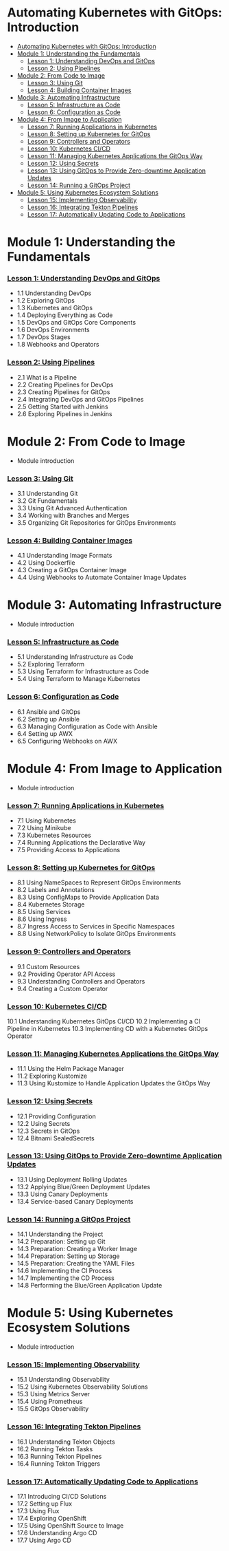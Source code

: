 # Automating Kubernetes with GitOps: Introduction

- [Automating Kubernetes with GitOps: Introduction](#automating-kubernetes-with-gitops-introduction)
- [Module 1: Understanding the Fundamentals](#module-1-understanding-the-fundamentals)
    - [Lesson 1: Understanding DevOps and GitOps](#lesson-1-understanding-devops-and-gitops)
    - [Lesson 2: Using Pipelines](#lesson-2-using-pipelines)
- [Module 2: From Code to Image](#module-2-from-code-to-image)
    - [Lesson 3: Using Git](#lesson-3-using-git)
    - [Lesson 4: Building Container Images](#lesson-4-building-container-images)
- [Module 3: Automating Infrastructure](#module-3-automating-infrastructure)
    - [Lesson 5: Infrastructure as Code](#lesson-5-infrastructure-as-code)
    - [Lesson 6: Configuration as Code](#lesson-6-configuration-as-code)
- [Module 4: From Image to Application](#module-4-from-image-to-application)
    - [Lesson 7: Running Applications in Kubernetes](#lesson-7-running-applications-in-kubernetes)
    - [Lesson 8: Setting up Kubernetes for GitOps](#lesson-8-setting-up-kubernetes-for-gitops)
    - [Lesson 9: Controllers and Operators](#lesson-9-controllers-and-operators)
    - [Lesson 10: Kubernetes CI/CD](#lesson-10-kubernetes-cicd)
    - [Lesson 11: Managing Kubernetes Applications the GitOps Way](#lesson-11-managing-kubernetes-applications-the-gitops-way)
    - [Lesson 12: Using Secrets](#lesson-12-using-secrets)
    - [Lesson 13: Using GitOps to Provide Zero-downtime Application Updates](#lesson-13-using-gitops-to-provide-zero-downtime-application-updates)
    - [Lesson 14: Running a GitOps Project](#lesson-14-running-a-gitops-project)
- [Module 5: Using Kubernetes Ecosystem Solutions](#module-5-using-kubernetes-ecosystem-solutions)
    - [Lesson 15: Implementing Observability](#lesson-15-implementing-observability)
    - [Lesson 16: Integrating Tekton Pipelines](#lesson-16-integrating-tekton-pipelines)
    - [Lesson 17: Automatically Updating Code to Applications](#lesson-17-automatically-updating-code-to-applications)


# Module 1: Understanding the Fundamentals

### [Lesson 1: Understanding DevOps and GitOps](lessons/Lesson-1-Understanding-DevOps-and-GitOps.md)

- 1.1 Understanding DevOps
- 1.2 Exploring GitOps
- 1.3 Kubernetes and GitOps
- 1.4 Deploying Everything as Code
- 1.5 DevOps and GitOps Core Components
- 1.6 DevOps Environments
- 1.7 DevOps Stages
- 1.8 Webhooks and Operators

### [Lesson 2: Using Pipelines](lessons/Lesson-2-Using-Pipelines.md)

- 2.1 What is a Pipeline
- 2.2 Creating Pipelines for DevOps
- 2.3 Creating Pipelines for GitOps
- 2.4 Integrating DevOps and GitOps Pipelines
- 2.5 Getting Started with Jenkins
- 2.6 Exploring Pipelines in Jenkins

# Module 2: From Code to Image

- Module introduction

### [Lesson 3: Using Git](lessons/Lesson-3-Using-Git.md)

- 3.1 Understanding Git
- 3.2 Git Fundamentals
- 3.3 Using Git Advanced Authentication
- 3.4 Working with Branches and Merges
- 3.5 Organizing Git Repositories for GitOps Environments

### [Lesson 4: Building Container Images](lessons/Lesson-4-Building-Container-Images.md)

- 4.1 Understanding Image Formats
- 4.2 Using Dockerfile
- 4.3 Creating a GitOps Container Image
- 4.4 Using Webhooks to Automate Container Image Updates

# Module 3: Automating Infrastructure

- Module introduction

### [Lesson 5: Infrastructure as Code](lessons/Lesson-5-Infrastructure-as-Code.md)

- 5.1 Understanding Infrastructure as Code
- 5.2 Exploring Terraform
- 5.3 Using Terraform for Infrastructure as Code
- 5.4 Using Terraform to Manage Kubernetes

### [Lesson 6: Configuration as Code](lessons/Lesson-6-Configuration-as-Code.md)

- 6.1 Ansible and GitOps
- 6.2 Setting up Ansible
- 6.3 Managing Configuration as Code with Ansible
- 6.4 Setting up AWX
- 6.5 Configuring Webhooks on AWX

# Module 4: From Image to Application

- Module introduction

### [Lesson 7: Running Applications in Kubernetes](lessons/Lesson-7-Running-Applications-in-Kubernetes.md)

- 7.1 Using Kubernetes
- 7.2 Using Minikube
- 7.3 Kubernetes Resources
- 7.4 Running Applications the Declarative Way
- 7.5 Providing Access to Applications

### [Lesson 8: Setting up Kubernetes for GitOps](lessons/Lesson-8-Setting-up-Kubernetes-for-GitOps.md)

- 8.1 Using NameSpaces to Represent GitOps Environments
- 8.2 Labels and Annotations
- 8.3 Using ConfigMaps to Provide Application Data
- 8.4 Kubernetes Storage
- 8.5 Using Services
- 8.6 Using Ingress
- 8.7 Ingress Access to Services in Specific Namespaces
- 8.8 Using NetworkPolicy to Isolate GitOps Environments

### [Lesson 9: Controllers and Operators](lessons/Lesson-9-Controllers-and-Operators.md)

- 9.1 Custom Resources
- 9.2 Providing Operator API Access
- 9.3 Understanding Controllers and Operators
- 9.4 Creating a Custom Operator

### [Lesson 10: Kubernetes CI/CD](lessons/Lesson-10-Kubernetes-CI-CD.md)

10.1 Understanding Kubernetes GitOps CI/CD
10.2 Implementing a CI Pipeline in Kubernetes
10.3 Implementing CD with a Kubernetes GitOps Operator

### [Lesson 11: Managing Kubernetes Applications the GitOps Way](lessons/Lesson-11-Managing-Kubernetes-Applications-the-GitOps-Way.md)

- 11.1 Using the Helm Package Manager
- 11.2 Exploring Kustomize
- 11.3 Using Kustomize to Handle Application Updates the GitOps Way

### [Lesson 12: Using Secrets](lessons/Lesson-12-Using-Secrets.md)

- 12.1 Providing Configuration
- 12.2 Using Secrets
- 12.3 Secrets in GitOps
- 12.4 Bitnami SealedSecrets

### [Lesson 13: Using GitOps to Provide Zero-downtime Application Updates](lessons/Lesson-13-Using-GitOps-to-Provide-Zero-downtime-Application-Updates.md)

- 13.1 Using Deployment Rolling Updates
- 13.2 Applying Blue/Green Deployment Updates
- 13.3 Using Canary Deployments
- 13.4 Service-based Canary Deployments

### [Lesson 14: Running a GitOps Project](lessons/Lesson-14-Running-a-GitOps-Project.md)

- 14.1 Understanding the Project
- 14.2 Preparation: Setting up Git
- 14.3 Preparation: Creating a Worker Image
- 14.4 Preparation: Setting up Storage
- 14.5 Preparation: Creating the YAML Files
- 14.6 Implementing the CI Process
- 14.7 Implementing the CD Process
- 14.8 Performing the Blue/Green Application Update

# Module 5: Using Kubernetes Ecosystem Solutions

- Module introduction

### [Lesson 15: Implementing Observability](lessons/Lesson-15-Implementing-Observability.md)

- 15.1 Understanding Observability
- 15.2 Using Kubernetes Observability Solutions
- 15.3 Using Metrics Server
- 15.4 Using Prometheus
- 15.5 GitOps Observability

### [Lesson 16: Integrating Tekton Pipelines](lessons/Lesson-16-Integrating-Tekton-Pipelines.md)

- 16.1 Understanding Tekton Objects
- 16.2 Running Tekton Tasks
- 16.3 Running Tekton Pipelines
- 16.4 Running Tekton Triggers

### [Lesson 17: Automatically Updating Code to Applications](lessons/Lesson-17-Automatically-Updating-Code-to-Applications.md)

- 17.1 Introducing CI/CD Solutions
- 17.2 Setting up Flux
- 17.3 Using Flux
- 17.4 Exploring OpenShift
- 17.5 Using OpenShift Source to Image
- 17.6 Understanding Argo CD
- 17.7 Using Argo CD
